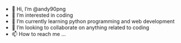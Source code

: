 - 👋 Hi, I’m @andy90png
- 👀 I’m interested in coding
- 🌱 I’m currently learning python programming and web development
- 💞️ I’m looking to collaborate on anything related to coding
- 📫 How to reach me ...

<!---
andy90png/andy90png is a ✨ special ✨ repository because its `README.md` (this file) appears on your GitHub profile.
You can click the Preview link to take a look at your changes.
--->
